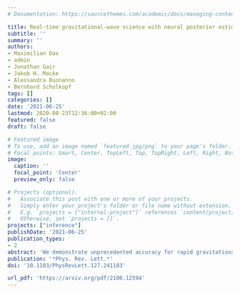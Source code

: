 ```yaml
---
# Documentation: https://sourcethemes.com/academic/docs/managing-content/

title: Real-time gravitational-wave science with neural posterior estimation
subtitle: ''
summary: ''
authors:
- Maximilian Dax
- admin
- Jonathan Gair
- Jakob H. Macke
- Alessandra Buonanno
- Bernhard Scholkopf
tags: []
categories: []
date: '2021-06-25'
lastmod: 2020-08-23T12:36:00+02:00
featured: false
draft: false

# Featured image
# To use, add an image named `featured.jpg/png` to your page's folder.
# Focal points: Smart, Center, TopLeft, Top, TopRight, Left, Right, BottomLeft, Bottom, BottomRight.
image:
  caption: ''
  focal_point: 'Center'
  preview_only: false

# Projects (optional).
#   Associate this post with one or more of your projects.
#   Simply enter your project's folder or file name without extension.
#   E.g. `projects = ["internal-project"]` references `content/project/deep-learning/index.md`.
#   Otherwise, set `projects = []`.
projects: ["inference"]
publishDate: '2021-06-25'
publication_types:
- 2
abstract: 'We demonstrate unprecedented accuracy for rapid gravitational-wave parameter estimation with deep learning. Using neural networks as surrogates for Bayesian posterior distributions, we analyze eight gravitational-wave events from the first LIGO-Virgo Gravitational-Wave Transient Catalog and find very close quantitative agreement with standard inference codes, but with inference times reduced from O(day) to a minute per event. Our networks are trained using simulated data, including an estimate of the detector-noise characteristics near the event. This encodes the signal and noise models within millions of neural-network parameters, and enables inference for any observed data consistent with the training distribution, accounting for noise nonstationarity from event to event. Our algorithm---called “DINGO”---sets a new standard in fast-and-accurate inference of physical parameters of detected gravitational-wave events, which should enable real-time data analysis without sacrificing accuracy.'
publication: '*Phys. Rev. Lett.*'
doi: '10.1103/PhysRevLett.127.241103'

url_pdf: 'https://arxiv.org/pdf/2106.12594'
---
```

